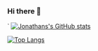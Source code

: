 ### Hi there 👋

<!--
**jonathanye29/jonathanye29** is a ✨ _special_ ✨ repository because its `README.md` (this file) appears on your GitHub profile.

Here are some ideas to get you started:

- 🔭 I’m currently working on ...
- 🌱 I’m currently learning ...
- 👯 I’m looking to collaborate on ...
- 🤔 I’m looking for help with ...
- 💬 Ask me about ...
- 📫 How to reach me: ...
- 😄 Pronouns: ...
- ⚡ Fun fact: ...
-->
`
[![Jonathans's GitHub stats](https://github-readme-stats.vercel.app/api?username=jonathanye29&show_icons=true&count_private=true&theme=tokyonight&hide=prs)](https://github.com/anuraghazra/github-readme-stats)

[![Top Langs](https://github-readme-stats.vercel.app/api/top-langs/?username=jonathanye29&layout=compact&theme=tokyonight)](https://github.com/anuraghazra/github-readme-stats)
